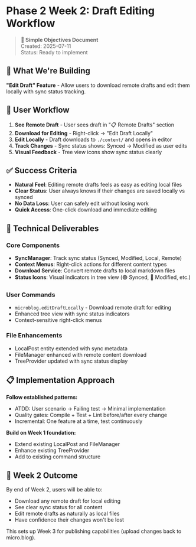 # Phase 2 Week 2: Draft Editing Workflow

> **🎯 Simple Objectives Document**  
> Created: 2025-07-11  
> Status: Ready to implement

## 📝 **What We're Building**

**"Edit Draft" Feature** - Allow users to download remote drafts and edit them locally with sync status tracking.

## 🚀 **User Workflow**

1. **See Remote Draft** - User sees draft in "📋 Remote Drafts" section
2. **Download for Editing** - Right-click → "Edit Draft Locally"
3. **Edit Locally** - Draft downloads to `./content/` and opens in editor
4. **Track Changes** - Sync status shows: Synced → Modified as user edits
5. **Visual Feedback** - Tree view icons show sync status clearly

## ✅ **Success Criteria**

- **Natural Feel**: Editing remote drafts feels as easy as editing local files
- **Clear Status**: User always knows if their changes are saved locally vs synced
- **No Data Loss**: User can safely edit without losing work
- **Quick Access**: One-click download and immediate editing

## 🔧 **Technical Deliverables**

### **Core Components**
- **SyncManager**: Track sync status (Synced, Modified, Local, Remote)
- **Context Menus**: Right-click actions for different content types
- **Download Service**: Convert remote drafts to local markdown files
- **Status Icons**: Visual indicators in tree view (🟢 Synced, 🔵 Modified, etc.)

### **User Commands**
- `microblog.editDraftLocally` - Download remote draft for editing
- Enhanced tree view with sync status indicators
- Context-sensitive right-click menus

### **File Enhancements**
- LocalPost entity extended with sync metadata
- FileManager enhanced with remote content download
- TreeProvider updated with sync status display

## 📋 **Implementation Approach**

**Follow established patterns:**
- ATDD: User scenario → Failing test → Minimal implementation
- Quality gates: Compile + Test + Lint before/after every change
- Incremental: One feature at a time, test continuously

**Build on Week 1 foundation:**
- Extend existing LocalPost and FileManager
- Enhance existing TreeProvider
- Add to existing command structure

## 🎯 **Week 2 Outcome**

By end of Week 2, users will be able to:
- Download any remote draft for local editing
- See clear sync status for all content
- Edit remote drafts as naturally as local files
- Have confidence their changes won't be lost

This sets up Week 3 for publishing capabilities (upload changes back to micro.blog).
